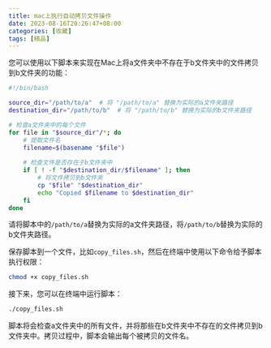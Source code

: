 ```yaml
---
title: mac上执行自动拷贝文件操作
date: 2023-08-16T20:26:47+08:00
categories: [收藏]
tags: [精品]
---
```


您可以使用以下脚本来实现在Mac上将a文件夹中不存在于b文件夹中的文件拷贝到b文件夹的功能：

```bash
#!/bin/bash

source_dir="/path/to/a"  # 将 "/path/to/a" 替换为实际的a文件夹路径
destination_dir="/path/to/b"  # 将 "/path/to/b" 替换为实际的b文件夹路径

# 检查a文件夹中的每个文件
for file in "$source_dir"/*; do
    # 提取文件名
    filename=$(basename "$file")
    
    # 检查文件是否存在于b文件夹中
    if [ ! -f "$destination_dir/$filename" ]; then
        # 将文件拷贝到b文件夹
        cp "$file" "$destination_dir"
        echo "Copied $filename to $destination_dir"
    fi
done
```

请将脚本中的`/path/to/a`替换为实际的a文件夹路径，将`/path/to/b`替换为实际的b文件夹路径。

保存脚本到一个文件，比如`copy_files.sh`，然后在终端中使用以下命令给予脚本执行权限：

```bash
chmod +x copy_files.sh
```

接下来，您可以在终端中运行脚本：

```bash
./copy_files.sh
```

脚本将会检查a文件夹中的所有文件，并将那些在b文件夹中不存在的文件拷贝到b文件夹中。拷贝过程中，脚本会输出每个被拷贝的文件名。